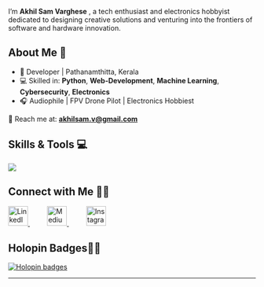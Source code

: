 


I’m **Akhil Sam Varghese** , a tech enthusiast and electronics hobbyist dedicated to designing creative solutions and venturing into the frontiers of software and hardware innovation.



## About Me 🌟

- 🌱 Developer | Pathanamthitta, Kerala  
- 💻 Skilled in: **Python**, **Web-Development**, **Machine Learning**, **Cybersecurity**, **Electronics**  
- 🎧 Audiophile | FPV Drone Pilot | Electronics Hobbiest  

📧 Reach me at: **akhilsam.v@gmail.com**


## Skills & Tools 💻

<img src="https://skillicons.dev/icons?i=html,css,js,git,py,django,react,tensorflow,raspberrypi" />

## Connect with Me 🙌🏼

<a href="https://www.linkedin.com/in/akhil-sam-varghese01/">
    <img src="https://github.com/gauravghongde/social-icons/blob/master/SVG/White/LinkedIN_white.svg" alt="LinkedIn" height="40"/>
</a>&nbsp;&nbsp;&nbsp;&nbsp;&nbsp;&nbsp;&nbsp;&nbsp;
<a href="https://medium.com/@akhilsamvarghese1234">
    <img src="https://github.com/gauravghongde/social-icons/blob/master/SVG/White/Medium_white.svg" alt="Medium" height="40" style="fill: white;" />
</a>&nbsp;&nbsp;&nbsp;&nbsp;&nbsp;&nbsp;&nbsp;&nbsp;
<a href="https://www.instagram.com/i_akhilsamvarghese">
    <img src="https://github.com/gauravghongde/social-icons/blob/master/SVG/White/Instagram_white.svg" alt="Instagram" height="40" style="fill: white;" />
</a>



## Holopin Badges✌🏼


[![Holopin badges](https://holopin.me/akhilsamvarghese)](https://holopin.io/@akhilsamvarghese)

---
